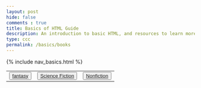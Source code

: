 ```yaml
---
layout: post
hide: false
comments : true
title: Basics of HTML Guide
description: An introduction to basic HTML, and resources to learn more.
type: ccc
permalink: /basics/books
---
```


{% include nav_basics.html %}

<table>
    <tr>
        <td><button><a href="{{site.baseurl}}/basics/fantasy">fantasy</a></button></td>
        <td><button><a href="{{site.baseurl}}/basics/Science_Fiction">Science Fiction</a></button></td>
        <td><button><a href="{{site.baseurl}}/basics/non_fiction">Nonfiction</a></button></td>
    </tr>
</table>
